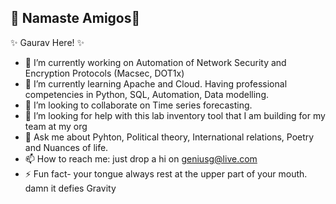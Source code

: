 ## 🙏 Namaste Amigos👋

✨ Gaurav Here! ✨

- 🔭 I’m currently working on Automation of Network Security and Encryption Protocols (Macsec, DOT1x)
- 🌱 I’m currently learning Apache and Cloud. Having professional  competencies in Python, SQL, Automation, Data modelling.
- 👯 I’m looking to collaborate on Time series forecasting.
- 🤔 I’m looking for help with this lab inventory tool that I am building for my team at my org
- 💬 Ask me about Pyhton, Political theory, International relations, Poetry and Nuances of life.
- 📫 How to reach me: just drop a hi on geniusg@live.com
- ⚡ Fun fact- your tongue always rest at the upper part of your mouth. damn it defies Gravity

